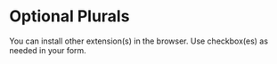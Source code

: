 # Optional Plurals

You can install other extension(s) in the browser.
Use checkbox(es) as needed in your form.
